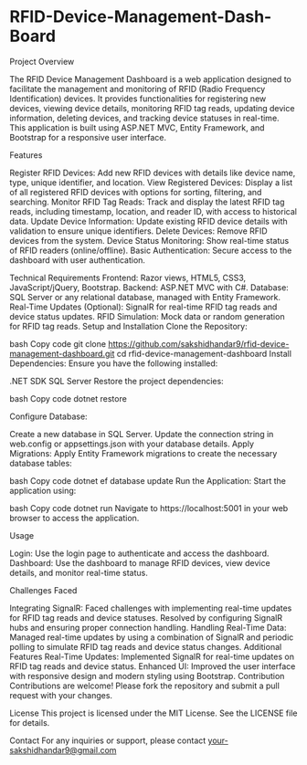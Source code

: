 # RFID-Device-Management-Dash-Board
Project Overview

The RFID Device Management Dashboard is a web application designed to facilitate the management and monitoring of RFID (Radio Frequency Identification) devices. It provides functionalities for registering new devices, viewing device details, monitoring RFID tag reads, updating device information, deleting devices, and tracking device statuses in real-time. This application is built using ASP.NET MVC, Entity Framework, and Bootstrap for a responsive user interface.

Features

Register RFID Devices: Add new RFID devices with details like device name, type, unique identifier, and location.
View Registered Devices: Display a list of all registered RFID devices with options for sorting, filtering, and searching.
Monitor RFID Tag Reads: Track and display the latest RFID tag reads, including timestamp, location, and reader ID, with access to historical data.
Update Device Information: Update existing RFID device details with validation to ensure unique identifiers.
Delete Devices: Remove RFID devices from the system.
Device Status Monitoring: Show real-time status of RFID readers (online/offline).
Basic Authentication: Secure access to the dashboard with user authentication.


Technical Requirements
Frontend: Razor views, HTML5, CSS3, JavaScript/jQuery, Bootstrap.
Backend: ASP.NET MVC with C#.
Database: SQL Server or any relational database, managed with Entity Framework.
Real-Time Updates (Optional): SignalR for real-time RFID tag reads and device status updates.
RFID Simulation: Mock data or random generation for RFID tag reads.
Setup and Installation
Clone the Repository:

bash
Copy code
git clone https://github.com/sakshidhandar9/rfid-device-management-dashboard.git
cd rfid-device-management-dashboard
Install Dependencies: Ensure you have the following installed:

.NET SDK
SQL Server
Restore the project dependencies:

bash
Copy code
dotnet restore

Configure Database:

Create a new database in SQL Server.
Update the connection string in web.config or appsettings.json with your database details.
Apply Migrations: Apply Entity Framework migrations to create the necessary database tables:

bash
Copy code
dotnet ef database update
Run the Application: Start the application using:

bash
Copy code
dotnet run
Navigate to https://localhost:5001 in your web browser to access the application.

Usage

Login: Use the login page to authenticate and access the dashboard.
Dashboard: Use the dashboard to manage RFID devices, view device details, and monitor real-time status.

Challenges Faced

Integrating SignalR: Faced challenges with implementing real-time updates for RFID tag reads and device statuses. Resolved by configuring SignalR hubs and ensuring proper connection handling.
Handling Real-Time Data: Managed real-time updates by using a combination of SignalR and periodic polling to simulate RFID tag reads and device status changes.
Additional Features
Real-Time Updates: Implemented SignalR for real-time updates on RFID tag reads and device status.
Enhanced UI: Improved the user interface with responsive design and modern styling using Bootstrap.
Contribution
Contributions are welcome! Please fork the repository and submit a pull request with your changes.

License
This project is licensed under the MIT License. See the LICENSE file for details.

Contact
For any inquiries or support, please contact your-sakshidhandar9@gmail.com
